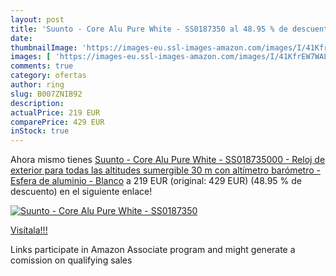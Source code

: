 ```yaml
---
layout: post
title: 'Suunto - Core Alu Pure White - SS0187350 al 48.95 % de descuento'
date: 
thumbnailImage: 'https://images-eu.ssl-images-amazon.com/images/I/41KfrEW7WAL._SL200_.jpg'
images: [ 'https://images-eu.ssl-images-amazon.com/images/I/41KfrEW7WAL._SL200_.jpg' ]
comments: true
category: ofertas
author: ring
slug: B007ZNIB92
description:
actualPrice: 219 EUR
comparePrice: 429 EUR
inStock: true
---
```


Ahora mismo tienes [Suunto - Core Alu Pure White - SS018735000 - Reloj de exterior para todas las altitudes  sumergible  30 m   con altímetro  barómetro - Esfera de aluminio - Blanco](https://www.amazon.es/dp/B007ZNIB92/?tag=tolees-21) a 219 EUR (original: 429 EUR) (48.95 %  de descuento) en el siguiente enlace!

[![Suunto - Core Alu Pure White - SS0187350](https://images-eu.ssl-images-amazon.com/images/I/41KfrEW7WAL._SL200_.jpg)](https://www.amazon.es/dp/B007ZNIB92/?tag=tolees-21)

[Visítala!!!](https://www.amazon.es/dp/B007ZNIB92/?tag=tolees-21)

Links participate in Amazon Associate program and might generate a comission on qualifying sales
